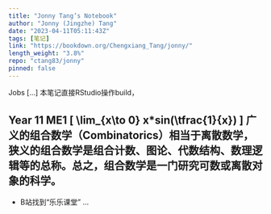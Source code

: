 ```yaml
---
title: "Jonny Tang’s Notebook"
author: "Jonny (Jingzhe) Tang"
date: "2023-04-11T05:11:43Z"
tags: [笔记]
link: "https://bookdown.org/Chengxiang_Tang/jonny/"
length_weight: "3.8%"
repo: "ctang83/jonny"
pinned: false
---
```


Jobs [...] 本笔记直接RStudio操作build，
## Year 11 ME1 \[ \lim_{x\to 0} x*sin(\tfrac{1}{x}) \] 广义的组合数学（Combinatorics）相当于离散数学，狭义的组合数学是组合计数、图论、代数结构、数理逻辑等的总称。总之，组合数学是一门研究可数或离散对象的科学。
- B站找到“乐乐课堂” ...
